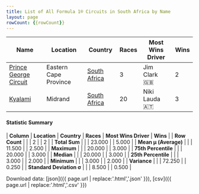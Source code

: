 ```yaml
---
title: List of All Formula 1® Circuits in South Africa by Name
layout: page
rowCount: {{rowCount}}
---
```


| Name | Location | Country | Races | Most Wins Driver | Wins |
|--|--|--|--|--|--|
| [Prince George Circuit](/f1/circuits/george) | Eastern Cape Province | [South Africa](/f1/countries/south_africa) | 3 | Jim Clark 🇬🇧 | 2 |
| [Kyalami](/f1/circuits/kyalami) | Midrand | [South Africa](/f1/countries/south_africa) | 20 | Niki Lauda 🇦🇹 | 3 |

#### Statistic Summary

| **Column** | **Location** | **Country** | **Races** | **Most Wins Driver** | **Wins** |
| **Row Count** |  |  | 2 |  | 2 |
| **Total Sum** |  |  | 23.000 |  | 5.000 |
| **Mean μ (Average)** |  |  | 11.500 |  | 2.500 |
| **Maximum** |  |  | 20.000 |  | 3.000 |
| **75th Percentile** |  |  | 20.000 |  | 3.000 |
| **Median** |  |  | 20.000 |  | 3.000 |
| **25th Percentile** |  |  | 3.000 |  | 2.000 |
| **Minimum** |  |  | 3.000 |  | 2.000 |
| **Variance** |  |  | 72.250 |  | 0.250 |
| **Standard Deviation σ** |  |  | 8.500 |  | 0.500 |

Download data: [json]({{ page.url | replace:'.html','.json' }}), [csv]({{ page.url | replace:'.html','.csv' }})
